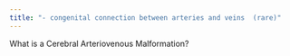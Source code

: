 ```yaml
---
title: "- congenital connection between arteries and veins  (rare)"
---
```

What is a Cerebral Arteriovenous Malformation?

